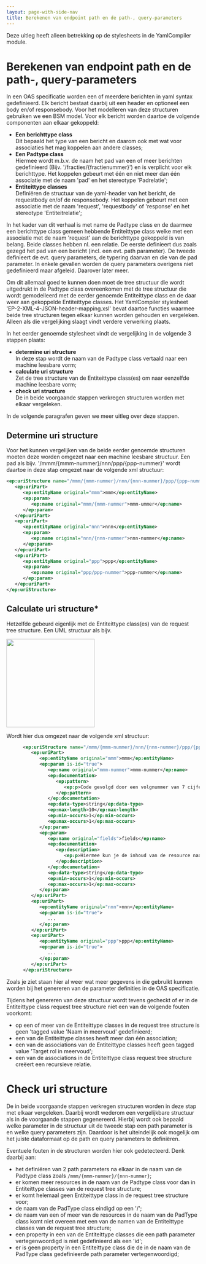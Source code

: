 ```yaml
---
layout: page-with-side-nav
title: Berekenen van endpoint path en de path-, query-parameters
---
```

Deze uitleg heeft alleen betrekking op de stylesheets in de YamlCompiler module.

# Berekenen van endpoint path en de path-, query-parameters

In een OAS specificatie worden een of meerdere berichten in yaml syntax gedefinieerd. Elk bericht bestaat daarbij uit 
een header en optioneel een body en/of responsebody. Voor het modelleren van deze structuren gebruiken we een BSM model.
Voor elk bericht worden daartoe de volgende componenten aan elkaar gekoppeld:

* **Een berichttype class**<br/>Dit bepaald het type van een bericht en daarom ook met wat voor associaties het mag
koppelen aan andere classes;
* **Een Padtype class**<br/>Hiermee wordt m.b.v. de naam het pad van een of meer berichten gedefinieerd (Bijv.
'/fracties/{fractienummer}') en is verplicht voor elk berichttype. Het koppelen gebeurt met één en niet meer dan één
associatie met de naam 'pad' en het stereotype 'Padrelatie';
* **Entiteittype classes**<br/>Definiëren de structuur van de yaml-header van het bericht, de requestbody en/of de
responsebody. Het koppelen gebeurt met een associatie met de naam 'request', 'requestbody' of 'response' en het stereotype
'Entiteitrelatie';

In het kader van dit verhaal is met name de Padtype class en de daarmee een berichttype class gemeen hebbende Entiteittype 
class welke met een associatie met de naam 'request' aan de berichttype gekoppeld is van belang. Beide classes hebben nl. 
een relatie. De eerste definieert dus zoals gezegd het pad van een bericht (incl. een evt. path parameter). De tweede 
definieert de evt. query parameters, de typering daarvan en die van de pad parameter. In enkele gevallen worden de query 
parameters overigens niet gedefinieerd maar afgeleid. Daarover later meer.

Om dit allemaal goed te kunnen doen moet de tree structuur die wordt uitgedrukt in de Padtype class overeenkomen met de tree 
structuur die wordt gemodelleerd met de eerder genoemde Entiteittype class en de daar weer aan gekoppelde Entiteittype classes.
Het YamlCompiler stylesheet 'EP-2-XML-4-JSON-header-mapping.xsl' bevat daartoe functies waarmee beide tree structuren tegen
elkaar kunnen worden gehouden en vergeleken. Alleen als die vergelijking slaagt vindt verdere verwerking plaats.

In het eerder genoemde stylesheet vindt de vergelijking in de volgende 3 stappen plaats:

* **determine uri structure**<br/>In deze stap wordt de naam van de Padtype class vertaald naar een machine leesbare vorm;
* **calculate uri structure**<br/>Zet de tree structure van de Entiteittype class(es) om naar eenzelfde machine leesbare
vorm;
* **check uri structure**<br/>De in beide voorgaande stappen verkregen structuren worden met elkaar vergeleken.

In de volgende paragrafen geven we meer uitleg over deze stappen.

## Determine uri structure

Voor het kunnen vergelijken van de beide eerder genoemde structuren moeten deze worden omgezet naar een machine leesbare structuur.
Een pad als bijv. '/mmm/{mmm-nummer}/nnn/ppp/{ppp-nummer}' wordt daartoe in deze stap omgezet naar de volgende xml structuur:

```xml
<ep:uriStructure name="/mmm/{mmm-nummer}/nnn/{nnn-nummer}/ppp/{ppp-nummer}" customPathFacet="">
   <ep:uriPart>
      <ep:entityName original="mmm">mmm</ep:entityName>
      <ep:param>
         <ep:name original="mmm/{mmm-nummer">mmm-ummer</ep:name>
      </ep:param>
   </ep:uriPart>
   <ep:uriPart>
      <ep:entityName original="nnn">nnn</ep:entityName>
      <ep:param>
         <ep:name original="nnn/{nnn-nummer">nnn-nummer</ep:name>
      </ep:param>
   </ep:uriPart>
   <ep:uriPart>
      <ep:entityName original="ppp">ppp</ep:entityName>
      <ep:param>
         <ep:name original="ppp/ppp-nummer">ppp-nummer</ep:name>
      </ep:param>
   </ep:uriPart>
</ep:uriStructure>
``` 

## Calculate uri structure*

Hetzelfde gebeurd eigenlijk met de Entiteittype class(es) van de request tree structure. Een UML structuur als bijv.

<img src="https://github.com/user-attachments/assets/10f21c57-9826-46f9-81ca-aa0f47e826e6" width="230">

Wordt hier dus omgezet naar de volgende xml structuur:

```xml
      <ep:uriStructure name="/mmm/{mmm-nummer}/nnn/{nnn-nummer}/ppp/{ppp-nummer}" customPathFacet="">
         <ep:uriPart>
            <ep:entityName original="mmm">mmm</ep:entityName>
            <ep:param is-id="true">
               <ep:name original="mmm-nummer">mmm-nummer</ep:name>
               <ep:documentation>
                  <ep:pattern>
                     <ep:p>Code gevolgd door een volgnummer van 7 cijfers met voorloopnullen</ep:p>
                  </ep:pattern>
               </ep:documentation>
               <ep:data-type>string</ep:data-type>
               <ep:max-length>10</ep:max-length>
               <ep:min-occurs>1</ep:min-occurs>
               <ep:max-occurs>1</ep:max-occurs>
            </ep:param>
            <ep:param>
               <ep:name original="fields">fields</ep:name>
               <ep:documentation>
                  <ep:description>
                     <ep:p>Hiermee kun je de inhoud van de resource naar behoefte aanpassen door een door komma's gescheiden lijst van property namen op te geven.</ep:p>
                  </ep:description>
               </ep:documentation>
               <ep:data-type>string</ep:data-type>
               <ep:min-occurs>1</ep:min-occurs>
               <ep:max-occurs>1</ep:max-occurs>
            </ep:param>
         </ep:uriPart>
         <ep:uriPart>
            <ep:entityName original="nnn">nnn</ep:entityName>
            <ep:param is-id="true">
               ...
            </ep:param>
         </ep:uriPart>
         <ep:uriPart>
            <ep:entityName original="ppp">ppp</ep:entityName>
            <ep:param is-id="true">
               ...
            </ep:param>
         </ep:uriPart>
      </ep:uriStructure>
```

Zoals je ziet staan hier al weer wat meer gegevens in die gebruikt kunnen worden bij het genereren van de parameter 
definities in de OAS specificatie.

Tijdens het genereren van deze structuur wordt tevens gecheckt of er in de Entiteittype class request tree structure niet een van de volgende fouten voorkomt:
* op een of meer van de Entiteittype classes in de request tree structure is geen 'tagged value 'Naam in meervoud' gedefinieerd;
* een van de Entiteittype classes heeft meer dan één association;
* een van de associations van de Entiteittype classes heeft geen tagged value 'Target rol in meervoud';
* een van de associations in de Entiteittype class request tree structure creëert een recursieve relatie.

# Check uri structure

De in beide voorgaande stappen verkregen structuren worden in deze stap met elkaar vergeleken. Daarbij wordt
wederom een vergelijkbare structuur als in de voorgaande stappen gegenereerd. Hierbij wordt ook bepaald welke parameter in
de structuur uit de tweede stap een path parameter is en welke query parameters zijn. Daardoor is het uiteindelijk ook 
mogelijk om het juiste dataformaat op de path en query parameters te definiëren.

Eventuele fouten in de structuren worden hier ook gedetecteerd. Denk daarbij aan:
* het definiëren van 2 path parameters na elkaar in de naam van de Padtype class zoals `/mmm/{mmm-nummer}/{nnn-nummer}`;
* er komen meer resources in de naam van de Padtype class voor dan in Entiteittype classes van de request tree structure;
* er komt helemaal geen Entiteittype class in de request tree structure voor;
* de naam van de PadType class eindigd op een '/';
* de naam van een of meer van de resources in de naam van de PadType class komt niet overeen met een van de namen van de Entiteittype classes van de request tree structure;
* een property in een van de Entiteittype classes die een path parameter vertegenwoordigd is niet gedefinieerd als een 'id';
* er is geen property in een Entiteittype class die de in de naam van de PadType class gedefinieerde path parameter vertegenwoordigd;



